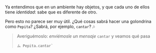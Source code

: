 Ya entendimos que en un ambiente hay objetos, y que cada uno de ellos tiene _identidad_: sabe que es diferente de otro. 

Pero esto no parece ser muy útil. ¿Qué cosas sabrá hacer una golondrina como `Pepita`? ¿Sabrá, por ejemplo, `cantar`? :notes:

> Averiguémoslo: _enviémosle un mensaje_ `cantar` y veamos qué pasa
> 
> ```
> ム Pepita.cantar`
> ```